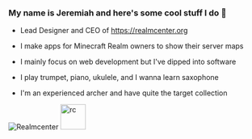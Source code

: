 ### My name is Jeremiah and here's some cool stuff I do 👋

- Lead Designer and CEO of https://realmcenter.org
  
- I make apps for Minecraft Realm owners to show their server maps
  
- I mainly focus on web development but I've dipped into software
  
- I play trumpet, piano, ukulele, and I wanna learn saxophone
  
- I'm an experienced archer and have quite the target collection

![Realmcenter](https://realmcenter.org/assets/logo-f76ef188.png)
<img src="https://realmcenter.org/assets/logo-f76ef188.png" alt="rc" width="50"/>
